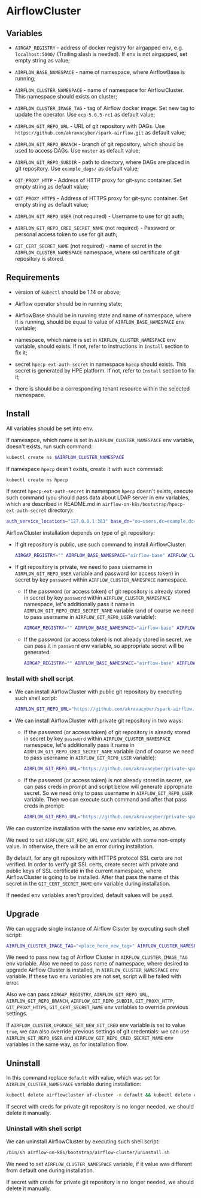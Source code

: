 # AirflowCluster

## Variables

* `AIRGAP_REGISTRY` - address of docker registry for airgapped env, e.g. `localhost:5000/` (Trailing slash is needed). If env is not airgapped, set empty string as value;

* `AIRFLOW_BASE_NAMESPACE` - name of namespace, where AirflowBase is running;

* `AIRFLOW_CLUSTER_NAMESPACE` - name of namespace for AirflowCluster. This namespace should exists on cluster;

* `AIRFLOW_CLUSTER_IMAGE_TAG` - tag of Airflow docker image. Set new tag to update the operator. Use `ecp-5.6.5-rc1` as default value;

* `AIRFLOW_GIT_REPO_URL` - URL of git repository with DAGs. Use `https://github.com/akravacyber/spark-airflow.git` as default value;

* `AIRFLOW_GIT_REPO_BRANCH` - branch of git repository, which should be used to access DAGs. Use `master` as default value; 

* `AIRFLOW_GIT_REPO_SUBDIR` - path to directory, where DAGs are placed in git repository. Use `example_dags/` as default value;

* `GIT_PROXY_HTTP` - Address of HTTP proxy for git-sync container. Set empty string as default value;

* `GIT_PROXY_HTTPS` - Address of HTTPS proxy for git-sync container. Set empty string as default value;

* `AIRFLOW_GIT_REPO_USER` (not required) - Username to use for git auth;

* `AIRFLOW_GIT_REPO_CRED_SECRET_NAME` (not required) - Password or personal access token to use for git auth;

* `GIT_CERT_SECRET_NAME` (not required) - name of secret in the `AIRFLOW_CLUSTER_NAMESPACE` namespace, where ssl certificate of git repository is stored.

## Requirements

* version of `kubectl` should be 1.14 or above;

* Airflow operator should be in running state;

* AirflowBase should be in running state and name of namespace, where it is running, should be equal to value of `AIRFLOW_BASE_NAMESPACE` env variable;

* namespace, which name is set in `AIRFLOW_CLUSTER_NAMESPACE` env variable, should exists. If not, refer to instructions in `Install` section to fix it;

* secret `hpecp-ext-auth-secret` in namespace `hpecp` should exists. This secret is generated by HPE platform. If not, refer to `Install` section to fix it;

* there is should be a corresponding tenant resource within the selected namespace.

## Install

All variables should be set into env.

If namesapce, which name is set in `AIRFLOW_CLUSTER_NAMESPACE` env variable, doesn't exists, run such command:

```bash
kubectl create ns $AIRFLOW_CLUSTER_NAMESPACE
```

If namespace `hpecp` desn't exists, create it with such commnad:

```bash
kubectl create ns hpecp
```

If secret `hpecp-ext-auth-secret` in namespace `hpecp` doesn't exists, execute such command (you should pass data about LDAP server in env variables, which are described in README.md in `airflow-on-k8s/bootstrap/hpecp-ext-auth-secret` directory):

```bash
auth_service_locations="127.0.0.1:383" base_dn="ou=users,dc=example,dc=com" bind_dn="cn=admin,dc=example,dc=com" bind_pwd="admin" user_attr="uid" kubectl apply -k airflow-on-k8s/bootstrap/hpecp-ext-auth-secret
```

AirflowCluster installation depends on type of git repository:

* If git repository is public, use such command to install AirflowCluster:

    ```bash
    AIRGAP_REGISTRY="" AIRFLOW_BASE_NAMESPACE="airflow-base" AIRFLOW_CLUSTER_NAMESPACE="default" AIRFLOW_CLUSTER_IMAGE_TAG="ecp-5.6.5-rc1" AIRFLOW_GIT_REPO_URL="https://github.com/akravacyber/spark-airflow.git" AIRFLOW_GIT_REPO_BRANCH="master" AIRFLOW_GIT_REPO_SUBDIR="example_dags/" GIT_PROXY_HTTP="" GIT_PROXY_HTTPS="" kubectl apply -k airflow-on-k8s/bootstrap/airflow-cluster/overlays/public-repo
    ```

* If git repository is private, we need to pass username in `AIRFLOW_GIT_REPO_USER` variable and password (or access token) in secret by key `password` within `AIRFLOW_CLUSTER_NAMESPACE` namespace.

    * If the password (or access token) of git repository is already stored in secret by key `password` within `AIRFLOW_CLUSTER_NAMESPACE` namespace, let's additionally pass it name in `AIRFLOW_GIT_REPO_CRED_SECRET_NAME` variable (and of course we need to pass username in `AIRFLOW_GIT_REPO_USER` variable): 

        ```bash
        AIRGAP_REGISTRY="" AIRFLOW_BASE_NAMESPACE="airflow-base" AIRFLOW_CLUSTER_NAMESPACE="default" AIRFLOW_CLUSTER_IMAGE_TAG="ecp-5.6.5-rc1" AIRFLOW_GIT_REPO_URL="https://github.com/akravacyber/private-spark-airflow.git" AIRFLOW_GIT_REPO_BRANCH="master" AIRFLOW_GIT_REPO_SUBDIR="example_dags/" GIT_PROXY_HTTP="" GIT_PROXY_HTTPS="" AIRFLOW_GIT_REPO_USER="mapr" AIRFLOW_GIT_REPO_CRED_SECRET_NAME="secret-with-git-creds" kubectl apply -k airflow-on-k8s/bootstrap/airflow-cluster/overlays/private-repo-secret
        ```

    * If the password (or access token) is not already stored in secret, we can pass it in `password` env variable, so appropriate secret will be generated:

        ```bash
        AIRGAP_REGISTRY="" AIRFLOW_BASE_NAMESPACE="airflow-base" AIRFLOW_CLUSTER_NAMESPACE="default" AIRFLOW_CLUSTER_IMAGE_TAG="ecp-5.6.5-rc1" AIRFLOW_GIT_REPO_URL="https://github.com/akravacyber/private-spark-airflow.git" AIRFLOW_GIT_REPO_BRANCH="master" AIRFLOW_GIT_REPO_SUBDIR="example_dags/" GIT_PROXY_HTTP="" GIT_PROXY_HTTPS="" AIRFLOW_GIT_REPO_USER="mapr" password="mapr" kubectl apply -k airflow-on-k8s/bootstrap/airflow-cluster/overlays/private-repo-password
        ```

### Install with shell script

* We can install AirflowCluster with public git repository by executing such shell script:

    ```bash
    AIRFLOW_GIT_REPO_URL="https://github.com/akravacyber/spark-airflow.git" AIRFLOW_GIT_REPO_SUBDIR="example_dags/" /bin/sh airflow-on-k8s/bootstrap/airflow-cluster/install.sh
    ```

* We can install AirflowCluster with private git repository in two ways:

    * If the password (or access token) of git repository is already stored in secret by key `password` within `AIRFLOW_CLUSTER_NAMESPACE` namespace, let's additionally pass it name in `AIRFLOW_GIT_REPO_CRED_SECRET_NAME` variable (and of course we need to pass username in `AIRFLOW_GIT_REPO_USER` variable):

        ```bash
        AIRFLOW_GIT_REPO_URL="https://github.com/akravacyber/private-spark-airflow.git" AIRFLOW_GIT_REPO_SUBDIR="example_dags/" AIRFLOW_GIT_REPO_USER="mapr" AIRFLOW_GIT_REPO_CRED_SECRET_NAME="secret-with-git-creds" /bin/sh airflow-on-k8s/bootstrap/airflow-cluster/install.sh
        ```

    * If the password (or access token) is not already stored in secret, we can pass creds in prompt and script below will generate appropriate secret. So we need only to pass username in `AIRFLOW_GIT_REPO_USER` variable. Then we can execute such command and after that pass creds in prompt:

        ```bash
        AIRFLOW_GIT_REPO_URL="https://github.com/akravacyber/private-spark-airflow.git" AIRFLOW_GIT_REPO_SUBDIR="example_dags/" AIRFLOW_GIT_REPO_USER="mapr" /bin/sh airflow-on-k8s/bootstrap/airflow-cluster/install.sh
        ```

We can customize installation with the same env variables, as above.

We need to set `AIRFLOW_GIT_REPO_URL` env variable with some non-empty value. In otherwise, there will be an error during installation.

By default, for any git repository with HTTPS protocol SSL certs are not verified. In order to verify git SSL certs, create secret with private and public keys of SSL certificate in the current namespace, where AirflowCluster is going to be installed. After that pass the name of this secret in the `GIT_CERT_SECRET_NAME` env variable during installation.

If needed env variables aren't provided, default values will be used. 

## Upgrade

We can upgrade single instance of Airflow Clsuter by executing such shell script:

```bash
AIRFLOW_CLUSTER_IMAGE_TAG="<place_here_new_tag>" AIRFLOW_CLUSTER_NAMESPACE="default" /bin/sh airflow-on-k8s/bootstrap/airflow-cluster/upgrade.sh
```

We need to pass new tag of Airflow Cluster in `AIRFLOW_CLUSTER_IMAGE_TAG` env variable. Also we need to pass name of namespace, where desired to upgrade Airflow Cluster is installed, in `AIRFLOW_CLUSTER_NAMESPACE` env variable. If these two env variables are not set, script will be failed with error.

Also we can pass `AIRGAP_REGISTRY`, `AIRFLOW_GIT_REPO_URL`, `AIRFLOW_GIT_REPO_BRANCH`, `AIRFLOW_GIT_REPO_SUBDIR`, `GIT_PROXY_HTTP`, `GIT_PROXY_HTTPS`, `GIT_CERT_SECRET_NAME` env variables to override previous settings.

If `AIRFLOW_CLUSTER_UPGRADE_SET_NEW_GIT_CRED` env variable is set to value `true`, we can also override previous settings of git credentials: we can use `AIRFLOW_GIT_REPO_USER` and `AIRFLOW_GIT_REPO_CRED_SECRET_NAME` env variables in the same way, as for installation flow.

## Uninstall

In this command replace `default` with value, which was set for `AIRFLOW_CLUSTER_NAMESPACE` variable during installation:

```bash
kubectl delete airflowcluster af-cluster -n default && kubectl delete cm airflow-cluster-common-cm -n default && kubectl delete secret hpe-imagepull-secrets -n default
```

If secret with creds for private git repository is no longer needed, we should delete it manually.

### Uninstall with shell script

We can uninstall AirflowCluster by executing such shell script:

```bash
/bin/sh airflow-on-k8s/bootstrap/airflow-cluster/uninstall.sh
```

We need to set `AIRFLOW_CLUSTER_NAMESPACE` variable, if it value was different from default one during installation.

If secret with creds for private git repository is no longer needed, we should delete it manually.
